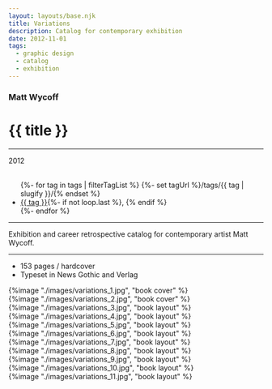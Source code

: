 ```yaml
---
layout: layouts/base.njk
title: Variations
description: Catalog for contemporary exhibition
date: 2012-11-01
tags:
  - graphic design
  - catalog
  - exhibition
---
```


<div class="container">
	<div class="row">
		<div class="col-12 col-12-md col-4-lg">
            <h3>Matt Wycoff</h3>
			<h1>{{ title }}</h1>
            <hr>
			<time>2012</time>
			</br></br>
			<ul class="post-metadata">
				{%- for tag in tags | filterTagList %}
				{%- set tagUrl %}/tags/{{ tag | slugify }}/{% endset %}
				<li><a href="{{ tagUrl }}" class="post-tag">{{ tag }}</a>{%- if not loop.last %}, {% endif %}</li>
				{%- endfor %}
			</ul>
			<hr>
		    	<p>Exhibition and career retrospective catalog for contemporary artist Matt Wycoff.</p>
			<hr>
            <ul class="post-metadata">
                <li>153 pages / hardcover</li>
                <li>Typeset in News Gothic and Verlag</li>
            </ul>
		</div>
        <div class="col-12 col-12-md col-1-lg"></div>
		<div class="col-12 col-12-md col-6-lg">
			{%image "./images/variations_1.jpg", "book cover" %}
		</div>
        <div class="col-12 col-1-md col-1-lg"></div>
	</div>
	<div class="row">
		<div class="col-12 col-12-md col-2-lg"></div>
		<div class="col-12 col-12-md col-9-lg">
            {%image "./images/variations_2.jpg", "book cover" %}
        </br>
            {%image "./images/variations_3.jpg", "book layout" %}
        </br>
            {%image "./images/variations_4.jpg", "book layout" %}
        </br>
            {%image "./images/variations_5.jpg", "book layout" %}
        </br>
            {%image "./images/variations_6.jpg", "book layout" %}
        </br>
            {%image "./images/variations_7.jpg", "book layout" %}
        </br>
            {%image "./images/variations_8.jpg", "book layout" %}
        </br>
            {%image "./images/variations_9.jpg", "book layout" %}
        </br>
            {%image "./images/variations_10.jpg", "book layout" %}
        </br>
            {%image "./images/variations_11.jpg", "book layout" %}
        </div>
    	<div class="col-12 col-12-md col-1-lg"></div>
  	</div>
</div>
